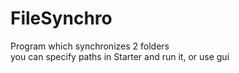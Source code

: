 FileSynchro
===========

Program which synchronizes 2 folders<br>
you can specify paths in Starter and run it, or use gui
